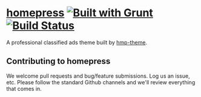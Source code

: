 # [homepress](https://github.com/deltatoken/homepress/) [![Built with Grunt](https://cdn.gruntjs.com/builtwith.png)](http://gruntjs.com/) [![Build Status](http://ci.hmp-themedev.com/buildStatus/icon?job=homepress-build-master)](http://ci.hmp-themedev.com/job/homepress-build-master/)

A professional classified ads theme built by [hmp-theme](https://github.com/deltatoken/homepress/).

## Contributing to homepress
We welcome pull requests and bug/feature submissions. Log us an issue, etc. Please follow the standard Github channels and we'll review everything that comes in.
